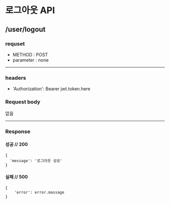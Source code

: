 # 로그아웃 API

## /user/logout

### requset

- METHOD : POST
- parameter : none

---

### headers

- 'Authorization': Bearer jwt.token.here


### Request body


없음

---

### Response

#### 성공 // 200

```
{
  'message': '로그아웃 성공' 
}
```

#### 실패 // 500

```
{
    'error': error.massage
}
```
